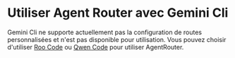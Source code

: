 # Utiliser Agent Router avec Gemini Cli

Gemini Cli ne supporte actuellement pas la configuration de routes personnalisées et n'est pas disponible pour utilisation. Vous pouvez choisir d'utiliser [Roo Code](/roocode) ou [Qwen Code](/qwencode) pour utiliser AgentRouter.